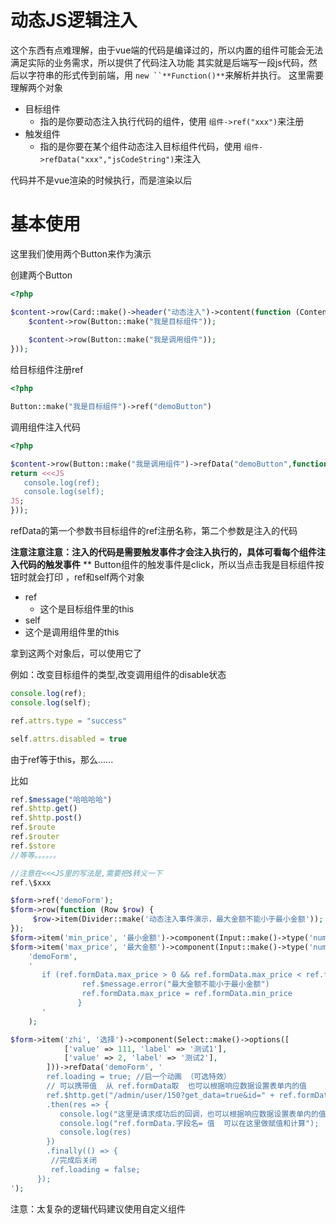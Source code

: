 # 动态JS逻辑注入

这个东西有点难理解，由于vue端的代码是编译过的，所以内置的组件可能会无法满足实际的业务需求，所以提供了代码注入功能 其实就是后端写一段js代码，然后以字符串的形式传到前端，用 `new ``**Function()**`来解析并执行。
这里需要理解两个对象

- 目标组件
    - 指的是你要动态注入执行代码的组件，使用  `组件->ref("xxx")`来注册
- 触发组件
    - 指的是你要在某个组件动态注入目标组件代码，使用 `组件->refData("xxx","jsCodeString")`来注入

代码并不是vue渲染的时候执行，而是渲染以后

# 基本使用

这里我们使用两个Button来作为演示

创建两个Button

```php
<?php

$content->row(Card::make()->header("动态注入")->content(function (Content $content) {
	$content->row(Button::make("我是目标组件"));
  
	$content->row(Button::make("我是调用组件"));
}));
```

给目标组件注册ref

```php
<?php

Button::make("我是目标组件")->ref("demoButton")
```

调用组件注入代码

```php
<?php

$content->row(Button::make("我是调用组件")->refData("demoButton",function (){
return <<<JS
   console.log(ref);
   console.log(self);
JS;
}));
```

refData的第一个参数书目标组件的ref注册名称，第二个参数是注入的代码

**注意注意注意：注入的代码是需要触发事件才会注入执行的，具体可看每个组件注入代码的触发事件**
**
Button组件的触发事件是click，所以当点击我是目标组件按钮时就会打印 ，ref和self两个对象

- ref
    - 这个是目标组件里的this
- self
- 这个是调用组件里的this

拿到这两个对象后，可以使用它了

例如：改变目标组件的类型,改变调用组件的disable状态

```javascript
console.log(ref);
console.log(self);

ref.attrs.type = "success"

self.attrs.disabled = true
```

由于ref等于this，那么......

比如

```javascript
ref.$message("哈哈哈哈")
ref.$http.get()
ref.$http.post()
ref.$route
ref.$router
ref.$store
//等等。。。。。。

//注意在<<<JS里的写法是,需要把$转义一下
ref.\$xxx
```

```php
$form->ref('demoForm');
$form->row(function (Row $row) {
     $row->item(Divider::make('动态注入事件演示，最大金额不能小于最小金额'));
});
$form->item('min_price', '最小金额')->component(Input::make()->type('number'));
$form->item('max_price', '最大金额')->component(Input::make()->type('number'))->refData(
    'demoForm',
    '
       if (ref.formData.max_price > 0 && ref.formData.max_price < ref.formData.min_price){
                ref.$message.error("最大金额不能小于最小金额")
                ref.formData.max_price = ref.formData.min_price
               }
       '
    );
```

```php
$form->item('zhi', '选择')->component(Select::make()->options([
            ['value' => 111, 'label' => '测试1'],
            ['value' => 2, 'label' => '测试2'],
        ]))->refData('demoForm', '
        ref.loading = true; //启一个动画 （可选特效）
        // 可以携带值  从 ref.formData取  也可以根据响应数据设置表单内的值
        ref.$http.get("/admin/user/150?get_data=true&id=" + ref.formData.zhi)  
        .then(res => {
           console.log("这里是请求成功后的回调，也可以根据响应数据设置表单内的值");
           console.log("ref.formData.字段名= 值  可以在这里做赋值和计算");
           console.log(res)
        })
        .finally(() => {
         //完成后关闭
         ref.loading = false; 
      });
');
```

注意：太复杂的逻辑代码建议使用自定义组件
